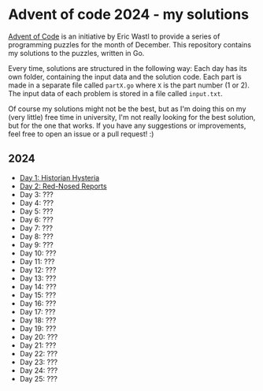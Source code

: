 # Advent of code 2024 - my solutions
[Advent of Code](https://adventofcode.com/) is an initiative by Eric Wastl to provide a series of programming puzzles for the month of December. This repository contains my solutions to the puzzles, written in Go.

Every time, solutions are structured in the following way: Each day has its own folder, containing the input data and the solution code. Each part is made in a separate file called `partX.go` where `X` is the part number (1 or 2). The input data of each problem is stored in a file called `input.txt`.

Of course my solutions might not be the best, but as I'm doing this on my (very little) free time in university, I'm not really looking for the best solution, but for the one that works. If you have any suggestions or improvements, feel free to open an issue or a pull request! :)

## 2024
- [Day 1: Historian Hysteria](dayOne)
- [Day 2: Red-Nosed Reports](dayTwo)
- Day 3: ???
- Day 4: ???
- Day 5: ???
- Day 6: ???
- Day 7: ???
- Day 8: ???
- Day 9: ???
- Day 10: ???
- Day 11: ???
- Day 12: ???
- Day 13: ???
- Day 14: ???
- Day 15: ???
- Day 16: ???
- Day 17: ???
- Day 18: ???
- Day 19: ???
- Day 20: ???
- Day 21: ???
- Day 22: ???
- Day 23: ???
- Day 24: ???
- Day 25: ???
